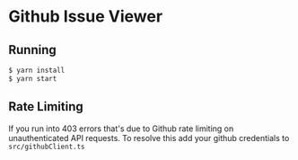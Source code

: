 # Github Issue Viewer

## Running

```bash
$ yarn install
$ yarn start
```

## Rate Limiting

If you run into 403 errors that's due to Github rate limiting on unauthenticated API requests. To resolve this add your github credentials to `src/githubClient.ts`
